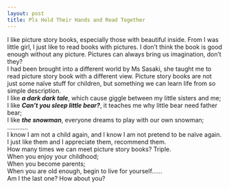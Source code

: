 ```yaml
---
layout: post
title: Pls Hold Their Hands and Read Together
---
```


<p>I like picture story books, especially those with beautiful inside. From I was little girl, I just like to read books with pictures. I don’t think the book is good enough without any picture. Pictures can always bring us imagination, don’t they?<br />
I had been brought into a different world by Ms Sasaki, she taught me to read picture story book with a different view. Picture story books are not just some naïve stuff for children, but something we can learn life from so simple description.<br />
I like <em><strong>a dark dark tale</strong></em>, which cause giggle between my little sisters and me;<br />
I like <em><strong>Can’t you sleep little bear?</strong></em>, it teaches me why little bear need father bear;<br />
I like <em><strong>the snowman</strong></em>, everyone dreams to play with our own snowman;<br />
…………<br />
I know I am not a child again, and I know I am not pretend to be naïve again. I just like them and I appreciate them, recommend them.<br />
How many times we can meet picture story books? Triple.<br />
When you enjoy your childhood;<br />
When you become parents;<br />
When you are old enough, begin to live for yourself……<br />
Am I the last one? How about you? </p>
